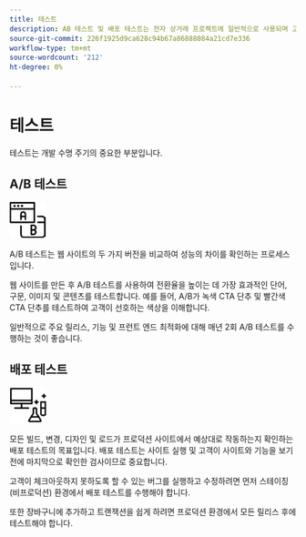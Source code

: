 ```yaml
---
title: 테스트
description: AB 테스트 및 배포 테스트는 전자 상거래 프로젝트에 일반적으로 사용되며 고품질 웹 사이트를 보장합니다.
source-git-commit: 226f1925d9ca628c94b67a86888084a21cd7e336
workflow-type: tm+mt
source-wordcount: '212'
ht-degree: 0%

---
```



# 테스트

테스트는 개발 수명 주기의 중요한 부분입니다.

## A/B 테스트

![AB 테스트 아이콘](../../assets/playbooks/a-b-testing.png)

A/B 테스트는 웹 사이트의 두 가지 버전을 비교하여 성능의 차이를 확인하는 프로세스입니다.

웹 사이트를 만든 후 A/B 테스트를 사용하여 전환율을 높이는 데 가장 효과적인 단어, 구문, 이미지 및 콘텐츠를 테스트합니다. 예를 들어, A/B가 녹색 CTA 단추 및 빨간색 CTA 단추를 테스트하여 고객이 선호하는 색상을 이해합니다.

일반적으로 주요 릴리스, 기능 및 프런트 엔드 최적화에 대해 매년 2회 A/B 테스트를 수행하는 것이 좋습니다.

## 배포 테스트

![배포 테스트 아이콘](../../assets/playbooks/deployment-testing.png)

모든 빌드, 변경, 디자인 및 로드가 프로덕션 사이트에서 예상대로 작동하는지 확인하는 배포 테스트의 목표입니다. 배포 테스트는 사이트 실행 및 고객이 사이트와 기능을 보기 전에 마지막으로 확인한 검사이므로 중요합니다.

고객이 체크아웃하지 못하도록 할 수 있는 버그를 실행하고 수정하려면 먼저 스테이징(비프로덕션) 환경에서 배포 테스트를 수행해야 합니다.

또한 장바구니에 추가하고 트랜잭션을 쉽게 하려면 프로덕션 환경에서 모든 릴리스 후에 테스트해야 합니다.
